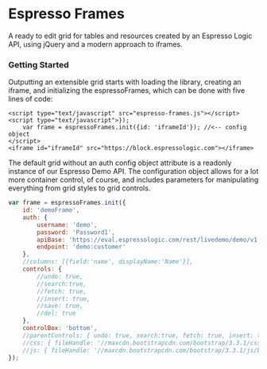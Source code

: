 Espresso Frames
==========
A ready to edit grid for tables and resources created by an Espresso Logic API, using jQuery and a modern approach to iframes.

### Getting Started
Outputting an extensible grid starts with loading the library, creating an iframe, and initializing the espressoFrames, which can be done with five lines of code:
```			
<script type="text/javascript" src="espresso-frames.js"></script>
<script type="text/javascript">});
    var frame = espressoFrames.init({id: 'iframeId'}); //<-- config object
</script>
<iframe id="iframeId" src="https://block.espressologic.com"></iframe>
```
The default grid without an auth config object attribute is a readonly instance of our Espresso Demo API. The configuration object allows for a lot more container control, of course, and includes parameters for manipulating everything from grid styles to grid controls.
```javascript
var frame = espressoFrames.init({
	id: 'demoFrame',
	auth: {
		username: 'demo',
		password: 'Password1',
		apiBase: 'https://eval.espressologic.com/rest/livedemo/demo/v1',
		endpoint: 'demo:customer'
	},
	//columns: [{field:'name', displayName:'Name'}],
	controls: {
		//undo: true,
		//search:true,
		//fetch: true,
		//insert: true,
		//save: true,
		//del: true
	},
	controlBox: 'bottom',
	//parentControls: { undo: true, search:true, fetch: true, insert: true, save: true, del: true },
	//css: { fileHandle: '//maxcdn.bootstrapcdn.com/bootstrap/3.3.1/css/bootstrap.min.css' },
	//js: { fileHandle: '//maxcdn.bootstrapcdn.com/bootstrap/3.3.1/js/bootstrap.min.js' }
});
```